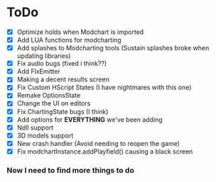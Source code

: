 # ToDo
- [X] Optimize holds when Modchart is imported
- [X] Add LUA functions for modcharting
- [X] Add splashes to Modcharting tools (Sustain splashes broke when updating libraries)
- [X] Fix audio bugs (fixed i think??)
- [X] Add FlxEmitter
- [X] Making a decent results screen
- [X] Fix Custom HScript States (I have nightmares with this one)
- [X] Remake OptionsState
- [X] Change the UI on editors
- [X] Fix ChartingState bugs (I think)
- [X] Add options for **EVERYTHING** we've been adding
- [X] Ndll support
- [X] 3D models support
- [X] New crash handler (Avoid needing to reopen the game)
- [X] Fix modchartInstance.addPlayfield() causing a black screen

### Now I need to find more things to do